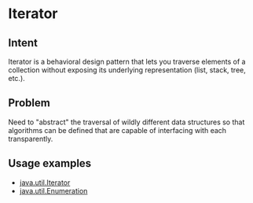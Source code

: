 # Iterator


## Intent
Iterator is a behavioral design pattern that lets you traverse elements of a collection without exposing its underlying representation (list, stack, tree, etc.).


## Problem
Need to "abstract" the traversal of wildly different data structures so that algorithms can be defined that are capable of interfacing with each transparently.


## Usage examples
* [java.util.Iterator](http://docs.oracle.com/javase/8/docs/api/java/util/Iterator.html)
* [java.util.Enumeration](http://docs.oracle.com/javase/8/docs/api/java/util/Enumeration.html)